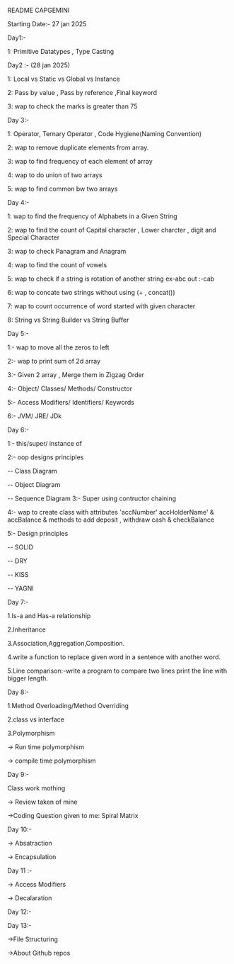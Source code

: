README
CAPGEMINI

Starting Date:- 27 jan 2025

Day1:-

1: Primitive Datatypes , Type Casting

Day2 :- (28 jan 2025)

1: Local vs Static vs Global vs Instance

2: Pass by value , Pass by reference ,Final keyword

3: wap to check the marks is greater than 75

Day 3:-

1: Operator, Ternary Operator , Code Hygiene(Naming Convention)

2: wap to remove duplicate elements from array.

3: wap to find frequency of each element of array

4: wap to do union of two arrays

5: wap to find common bw two arrays

Day 4:-

1: wap to find the frequency of Alphabets in a Given String

2: wap to find the count of Capital character , Lower charcter , digit and Special Character

3: wap to check Panagram and Anagram

4: wap to find the count of vowels

5: wap to check if a string is rotation of another string ex-abc out :-cab

6: wap to concate two strings without using (+ , concat())

7: wap to count occurrence of word started with given character

8: String vs String Builder vs String Buffer

Day 5:-

1:- wap to move all the zeros to left

2:- wap to print sum of 2d array

3:- Given 2 array , Merge them in Zigzag Order

4:- Object/ Classes/ Methods/ Constructor

5:- Access Modifiers/ Identifiers/ Keywords

6:- JVM/ JRE/ JDk

Day 6:-

1:- this/super/ instance of

2:- oop designs principles

-- Class Diagram

-- Object Diagram

-- Sequence Diagram
3:- Super using contructor chaining

4:- wap to create class with attributes 'accNumber' accHolderName' & accBalance & methods to add deposit , withdraw cash & checkBalance

5:- Design principles

-- SOLID

-- DRY

-- KISS

-- YAGNI

Day 7:-

1.Is-a and Has-a relationship

2.Inheritance

3.Association,Aggregation,Composition.

4.write a function to replace given word in a sentence with another word.

5.Line comparison:-write a program to compare two lines print the line with bigger length.

Day 8:-

1.Method Overloading/Method Overriding

2.class vs interface

3.Polymorphism

-> Run time polymorphism

-> compile time polymorphism

Day 9:-

Class work  mothing 

-> Review taken of mine 

->Coding Question given to me: Spiral Matrix

Day 10:-

-> Absatraction 

-> Encapsulation

Day 11 :-

-> Access Modifiers 

-> Decalaration


Day 12:-


Day 13:-

->File Structuring 

->About Github repos

